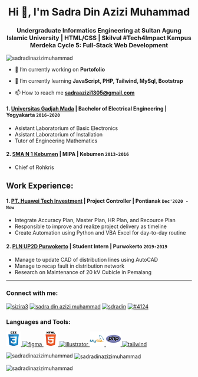 <h1 align="center">Hi 👋, I'm Sadra Din Azizi Muhammad</h1>
<h3 align="center">Undergraduate Informatics Engineering at Sultan Agung Islamic University | HTML/CSS | Skilvul #Tech4Impact Kampus Merdeka Cycle 5: Full-Stack Web Development</h3>

<p align="left"> <img src="https://komarev.com/ghpvc/?username=sadradinazizimuhammad&label=Profile%20views&color=0e75b6&style=flat" alt="sadradinazizimuhammad" /> </p>

- 🔭 I’m currently working on **Portofolio**

- 🌱 I’m currently learning **JavaScript, PHP, Tailwind, MySql, Bootstrap**

- 📫 How to reach me **sadraazizi1305@gmail.com**

#### 1. [Universitas Gadjah Mada](https://www.ugm.ac.id) | Bachelor of Electrical Engineering | Yogyakarta `2016-2020`
   - Asistant Laboratorium of Basic Electronics
   - Asistant Laboratorium of Installation
   - Tutor of Engineering Mathematics
 #### 2. [SMA N 1 Kebumen](https://www.sman1kebumen.sch.id) | MIPA | Kebumen `2013-2016`
   - Chief of Rohkris

## Work Experience:
#### 1. [PT. Huawei Tech Investment](https://www.huawei.com) | Project Controller | Pontianak `Dec'2020 - Now`
   - Integrate Accuracy Plan, Master Plan, HR Plan, and Recource Plan
   - Responsible to improve and realize project delivery as timeline
   - Create Automation using Python and VBA Excel for day-to-day routine
#### 2. [PLN UP2D Purwokerto](https://portal.pln.co.id) | Student Intern | Purwokerto `2019-2019`
   - Manage to update CAD of distribution lines using AutoCAD
   - Manage to recap fault in distribution network
   - Research on Maintenance of 20 kV Cubicle in Pemalang
---

<h3 align="left">Connect with me:</h3>
<p align="left">
<a href="https://twitter.com/sizira3" target="blank"><img align="center" src="https://raw.githubusercontent.com/rahuldkjain/github-profile-readme-generator/master/src/images/icons/Social/twitter.svg" alt="sizira3" height="30" width="40" /></a>
<a href="https://linkedin.com/in/sadra din azizi muhammad" target="blank"><img align="center" src="https://raw.githubusercontent.com/rahuldkjain/github-profile-readme-generator/master/src/images/icons/Social/linked-in-alt.svg" alt="sadra din azizi muhammad" height="30" width="40" /></a>
<a href="https://instagram.com/sdradin" target="blank"><img align="center" src="https://raw.githubusercontent.com/rahuldkjain/github-profile-readme-generator/master/src/images/icons/Social/instagram.svg" alt="sdradin" height="30" width="40" /></a>
<a href="https://discord.gg/#4124" target="blank"><img align="center" src="https://raw.githubusercontent.com/rahuldkjain/github-profile-readme-generator/master/src/images/icons/Social/discord.svg" alt="#4124" height="30" width="40" /></a>
</p>

<h3 align="left">Languages and Tools:</h3>
<p align="left"> <a href="https://www.w3schools.com/css/" target="_blank" rel="noreferrer"> <img src="https://raw.githubusercontent.com/devicons/devicon/master/icons/css3/css3-original-wordmark.svg" alt="css3" width="40" height="40"/> </a> <a href="https://www.figma.com/" target="_blank" rel="noreferrer"> <img src="https://www.vectorlogo.zone/logos/figma/figma-icon.svg" alt="figma" width="40" height="40"/> </a> <a href="https://www.w3.org/html/" target="_blank" rel="noreferrer"> <img src="https://raw.githubusercontent.com/devicons/devicon/master/icons/html5/html5-original-wordmark.svg" alt="html5" width="40" height="40"/> </a> <a href="https://www.adobe.com/in/products/illustrator.html" target="_blank" rel="noreferrer"> <img src="https://www.vectorlogo.zone/logos/adobe_illustrator/adobe_illustrator-icon.svg" alt="illustrator" width="40" height="40"/> </a> <a href="https://www.mysql.com/" target="_blank" rel="noreferrer"> <img src="https://raw.githubusercontent.com/devicons/devicon/master/icons/mysql/mysql-original-wordmark.svg" alt="mysql" width="40" height="40"/> </a> <a href="https://www.php.net" target="_blank" rel="noreferrer"> <img src="https://raw.githubusercontent.com/devicons/devicon/master/icons/php/php-original.svg" alt="php" width="40" height="40"/> </a> <a href="https://tailwindcss.com/" target="_blank" rel="noreferrer"> <img src="https://www.vectorlogo.zone/logos/tailwindcss/tailwindcss-icon.svg" alt="tailwind" width="40" height="40"/> </a> </p>

<p><img align="left" src="https://github-readme-stats.vercel.app/api/top-langs?username=sadradinazizimuhammad&show_icons=true&locale=en&layout=compact" alt="sadradinazizimuhammad" /></p>

<p>&nbsp;<img align="center" src="https://github-readme-stats.vercel.app/api?username=sadradinazizimuhammad&show_icons=true&locale=en" alt="sadradinazizimuhammad" /></p>

<p><img align="center" src="https://github-readme-streak-stats.herokuapp.com/?user=sadradinazizimuhammad&" alt="sadradinazizimuhammad" /></p>
